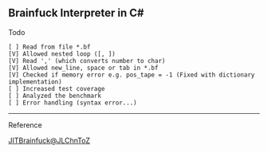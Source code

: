 ## Brainfuck Interpreter in C#
	
Todo

	[ ] Read from file *.bf
	[V] Allowed nested loop ([, ])
	[V] Read ',' (which converts number to char)
	[V] Allowed new_line, space or tab in *.bf
	[V] Checked if memory error e.g. pos_tape = -1 (Fixed with dictionary implementation)
	[ ] Increased test coverage
  	[ ] Analyzed the benchmark
 	[ ] Error handling (syntax error...)


--- 


Reference

[JITBrainfuck@JLChnToZ](https://github.com/JLChnToZ/JITBrainfuck)
